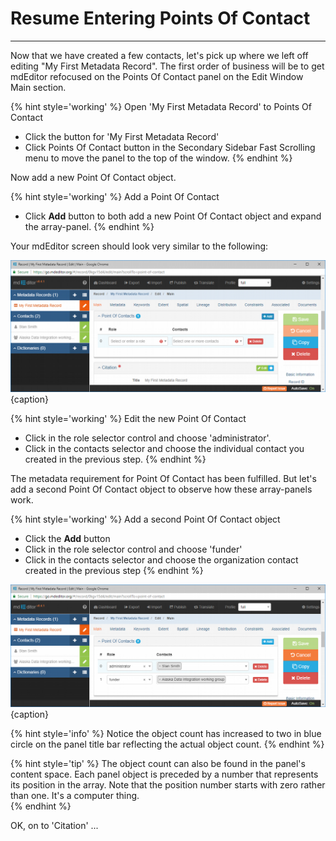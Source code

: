 # Resume Entering Points Of Contact 
---

Now that we have created a few contacts, let's pick up where we left off editing "My First Metadata Record".  The first order of business will be to get mdEditor refocused on the <span class="md-panel">Points Of Contact</span> panel on the <span class="md-window">Edit Window</span> <span class="md-section">Main</span> section.

{% hint style='working' %}
  Open 'My First Metadata Record' to <span class="md-panel">Points Of Contact</span>
  * Click the <strong class="btn btn-warning btn-xs"> <i class="fa fa-pencil"> </i></strong> button for 'My First Metadata Record'
  * Click <span class="md-panel">Points Of Contact</span> button in the <span class="md-window">Secondary Sidebar</span> <span class="md-window">Fast Scrolling</span> menu to move the panel to the top of the window.
{% endhint %}

Now add a new <span class="md-panel">Point Of Contact</span> object.  

{% hint style='working' %}
  Add a <span class="md-panel">Point Of Contact</span>
  * Click <strong class="btn btn-info btn-xs"> <i class="fa fa-plus"> </i> Add</strong> button to both add a new <span class="md-panel">Point Of Contact</span> object and expand the array-panel.
{% endhint %}

Your mdEditor screen should look very similar to the following:

![Editing Window - Main - Points Of Contact](/assets/get-started/edit-window-main-poc-2.png){caption}

{% hint style='working' %}
  Edit the new <span class="md-panel">Point Of Contact</span>
  * Click in the <span class="md-element">role</span> selector control and choose 'administrator'.
  * Click in the <span class="md-element">contacts</span> selector and choose the individual contact you created in the previous step.
{% endhint %}

The metadata requirement for <span class="md-panel">Point Of Contact</span> has been fulfilled.  But let's add a second <span class="md-panel">Point Of Contact</span> object to observe how these array-panels work.

{% hint style='working' %}
  Add a second <span class="md-panel">Point Of Contact</span> object
  * Click the <strong class="btn btn-info btn-xs"> <i class="fa fa-plus"> </i> Add</strong> button
  * Click in the <span class="md-element">role</span> selector control and choose 'funder'
  * Click in the <span class="md-element">contacts</span> selector and choose the organization contact created in the previous step 
{% endhint %}

![Editing Window - Main - Points Of Contact with two objects](/assets/get-started/edit-window-main-poc-3.png){caption}

{% hint style='info' %}
  Notice the object count has increased to two in blue circle on the panel title bar reflecting the actual object count. 
{% endhint %}

{% hint style='tip' %}
  The object count can also be found in the panel's content space.  Each panel object is preceded by a number that represents its position in the array.  Note that the position number starts with zero rather than one.  It's a computer thing.   
{% endhint %}

OK, on to 'Citation' ...
